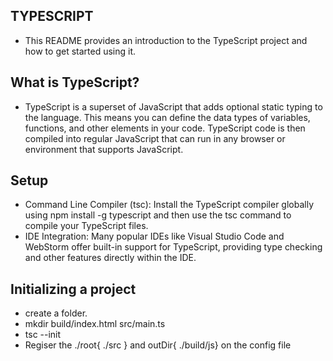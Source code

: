 ## TYPESCRIPT 
- This README provides an introduction to the TypeScript project and how to get started using it.

## What is TypeScript?

* TypeScript is a superset of JavaScript that adds optional static typing to the language. This means you can define the data types of variables, functions, and other elements in your code. TypeScript code is then compiled into regular JavaScript that can run in any browser or environment that supports JavaScript.

## Setup

- Command Line Compiler (tsc): Install the TypeScript compiler globally using npm install -g typescript and then use the tsc command to compile your TypeScript files.
- IDE Integration: Many popular IDEs like Visual Studio Code and WebStorm offer built-in support for TypeScript, providing type checking and other features directly within the IDE.

## Initializing a project
- create a folder.
- mkdir build/index.html src/main.ts
-  tsc --init
-  Regiser the ./root{ ./src } and outDir{ ./build/js} on the config file


